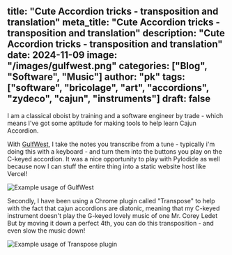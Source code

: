 title: "Cute Accordion tricks - transposition and translation"
meta_title: "Cute Accordion tricks - transposition and translation"
description: "Cute Accordion tricks - transposition and translation"
date: 2024-11-09
image: "/images/gulfwest.png"
categories: ["Blog", "Software", "Music"]
author: "pk"
tags: ["software", "bricolage", "art", "accordions", "zydeco", "cajun", "instruments"]
draft: false
---

I am a classical oboist by training and a software engineer by trade - which means I've got some aptitude for making tools to help learn Cajun Accordion.

With [GulfWest](https://www.gulfwest.org/), I take the notes you transcribe from a tune - typically i'm doing this with a keyboard - and turn them into the buttons you play on the C-keyed accordion. It was a nice opportunity to play with PyIodide as well because now I can stuff the entire thing into a static website host like Vercel!

![Example usage of GulfWest](/images/gulfwest.png)

Secondly, I have been using a Chrome plugin called "Transpose" to help with the fact that cajun accordions are diatonic, meaning that my C-keyed instrument doesn't play the G-keyed lovely music of one Mr. Corey Ledet
But by moving it down a perfect 4th, you can do this transposition - and even slow the music down!

![Example usage of Transpose plugin](/images/transpose.png)
